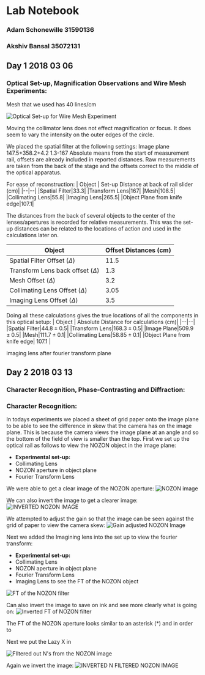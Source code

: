 # Lab Notebook 
### Adam Schonewille 31590136 
### Akshiv Bansal 35072131
## Day 1 2018 03 06
### Optical Set-up, Magnification Observations and Wire Mesh Experiments:

Mesh that we used has 40 lines/cm

![Optical Set-up for Wire Mesh Experiment](https://raw.githubusercontent.com/akshivbansal/phys408FourierOptics/master/20180306-figure1opticalset-up-wiremesh-editted.jpg)

Moving the collimator lens does not effect magnification or focus. It does seem to vary the intensity on the outer edges of the circle. 

We placed the spatial filter at the following settings:
Image plane
147.5+358.2+4.2
1.3-167
Absolute means from the start of measurement rail, offsets are already included in reported distances. Raw measurements are taken from the back of the stage and the offsets correct to the middle of the optical apparatus. 

For ease of reconstruction:
| Object | Set-up Distance at back of rail slider (cm)|
|--|--|
|Spatial Filter|33.3|
|Transform Lens|167|
|Mesh|108.5|
|Collimating Lens|55.8|
|Imaging Lens|265.5|
|Object Plane from knife edge|107.1|


The distances from the back of several objects to the center of the lenses/apertures is recorded for relative measurements. This was  the set-up distances can be related to the locations of action and used in the calculations later on. 

| Object | Offset Distances (cm)|
|--|--|
|Spatial Filter Offset ($\Delta$)|11.5|
|Transform Lens back offset ($\Delta$)|1.3|
|Mesh Offset ($\Delta$)|3.2|
|Collimating Lens Offset ($\Delta$)|3.05|
|Imaging Lens Offset ($\Delta$)|3.5|

Doing all these calculations gives the true locations of all the components in this optical setup:
| Object | Absolute Distance for calculations (cm)|
|--|--|
|Spatial Filter|$44.8 \pm 0.5$|
|Transform Lens|$168.3 \pm 0.5$|
|Image Plane|$509.9 \pm 0.5$|
|Mesh|$111.7 \pm 0.1$|
|Collimating Lens|$58.85 \pm 0.1$|
|Object Plane from knife edge| 107.1 |



imaging lens after fourier transform plane

 
## Day 2 2018 03 13
### Character Recognition, Phase-Contrasting and Diffraction:

### Character Recognition:

In todays experiments we placed a sheet of grid paper onto the image plane to be able to see the difference in skew that the camera has on the image plane. This is because the camera views the image plane at an angle and so the bottom of the field of view is smaller than the top. First we set up the optical rail as follows to view the NOZON object in the image plane:
- **Experimental set-up:** 
- Collimating Lens
- NOZON aperture in object plane
- Fourier Transform Lens

We were able to get a clear image of the NOZON aperture:
![NOZON image](https://raw.githubusercontent.com/akshivbansal/phys408FourierOptics/master/raw_data_from_day2_20180313/Charecter%20Recognition/snap-unknown-20180313-114640-1.jpeg)

We can also invert the image to get a clearer image:
![INVERTED NOZON IMAGE](https://raw.githubusercontent.com/akshivbansal/phys408FourierOptics/master/raw_data_from_day2_20180313/Charecter%20Recognition/snap-unknown-20180313-114640-1-INVERTED.jpg)

We attempted to adjust the gain so that the image can be seen against the grid of paper to view the camera skew:
![Gain adjusted NOZON Image](https://raw.githubusercontent.com/akshivbansal/phys408FourierOptics/master/raw_data_from_day2_20180313/Charecter%20Recognition/snap-unknown-20180313-114715-1.jpeg)

Next we added the Imagining lens into the set up to view the fourier transform:
- **Experimental set-up:** 
- Collimating Lens
- NOZON aperture in object plane
- Fourier Transform Lens
- Imaging Lens to see the FT of the NOZON object

![FT of the NOZON filter](https://raw.githubusercontent.com/akshivbansal/phys408FourierOptics/master/raw_data_from_day2_20180313/Charecter%20Recognition/snap-unknown-20180313-113721-1.jpeg)

Can also invert the image to save on ink and see more clearly what is going on:
![Inverted FT of NOZON filter](https://raw.githubusercontent.com/akshivbansal/phys408FourierOptics/master/raw_data_from_day2_20180313/Charecter%20Recognition/snap-unknown-20180313-113721-1-INVERTED.jpg)

The FT of the NOZON aperture looks similar to an asterisk (*) and in order to 

Next we put the Lazy X in


![FIltered out N's from the NOZON image](https://raw.githubusercontent.com/akshivbansal/phys408FourierOptics/master/raw_data_from_day2_20180313/Charecter%20Recognition/snap-unknown-20180313-114925-1.jpeg)


Again we invert the image:
![INVERTED N FILTERED NOZON IMAGE](https://raw.githubusercontent.com/akshivbansal/phys408FourierOptics/master/raw_data_from_day2_20180313/Charecter%20Recognition/snap-unknown-20180313-114925-1-INVERTED.jpg)

<!--stackedit_data:
eyJoaXN0b3J5IjpbMTU0OTk3ODY4MSwxMzY2ODM0NzU1LDM5Nj
E4ODAwNV19
-->